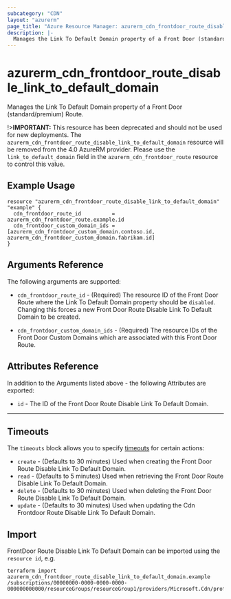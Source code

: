 ```yaml
---
subcategory: "CDN"
layout: "azurerm"
page_title: "Azure Resource Manager: azurerm_cdn_frontdoor_route_disable_link_to_default_domain"
description: |-
  Manages the Link To Default Domain property of a Front Door (standard/premium) Route.
---
```


# azurerm_cdn_frontdoor_route_disable_link_to_default_domain

Manages the Link To Default Domain property of a Front Door (standard/premium) Route.

!>**IMPORTANT:** This resource has been deprecated and should not be used for new deployments. The `azurerm_cdn_frontdoor_route_disable_link_to_default_domain` resource will be removed from the 4.0 AzureRM provider. Please use the `link_to_default_domain` field in the `azurerm_cdn_frontdoor_route` resource to control this value.

## Example Usage

```hcl
resource "azurerm_cdn_frontdoor_route_disable_link_to_default_domain" "example" {
  cdn_frontdoor_route_id          = azurerm_cdn_frontdoor_route.example.id
  cdn_frontdoor_custom_domain_ids = [azurerm_cdn_frontdoor_custom_domain.contoso.id, azurerm_cdn_frontdoor_custom_domain.fabrikam.id]
}
```

## Arguments Reference

The following arguments are supported:

* `cdn_frontdoor_route_id` - (Required) The resource ID of the Front Door Route where the Link To Default Domain property should be `disabled`. Changing this forces a new Front Door Route Disable Link To Default Domain to be created.

* `cdn_frontdoor_custom_domain_ids` - (Required) The resource IDs of the Front Door Custom Domains which are associated with this Front Door Route.

## Attributes Reference

In addition to the Arguments listed above - the following Attributes are exported:

* `id` - The ID of the Front Door Route Disable Link To Default Domain.

---

## Timeouts

The `timeouts` block allows you to specify [timeouts](https://www.terraform.io/docs/configuration/resources.html#timeouts) for certain actions:

* `create` - (Defaults to 30 minutes) Used when creating the Front Door Route Disable Link To Default Domain.
* `read` - (Defaults to 5 minutes) Used when retrieving the Front Door Route Disable Link To Default Domain.
* `delete` - (Defaults to 30 minutes) Used when deleting the Front Door Route Disable Link To Default Domain.
* `update` - (Defaults to 30 minutes) Used when updating the Cdn Frontdoor Route Disable Link To Default Domain.

## Import

FrontDoor Route Disable Link To Default Domain can be imported using the `resource id`, e.g.

```shell
terraform import azurerm_cdn_frontdoor_route_disable_link_to_default_domain.example /subscriptions/00000000-0000-0000-0000-000000000000/resourceGroups/resourceGroup1/providers/Microsoft.Cdn/profiles/profile1/afdEndpoints/endpoint1/routes/route1/disableLinkToDefaultDomain/disableLinkToDefaultDomain1
```
